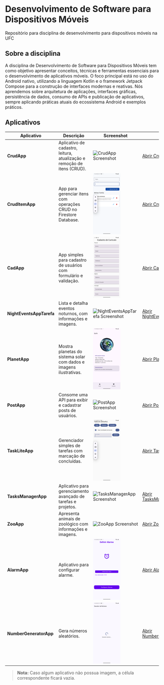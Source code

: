 # Desenvolvimento de Software para Dispositivos Móveis

Repositório para disciplina de desenvolvimento para dispositivos móveis na UFC

## Sobre a disciplina

A disciplina de Desenvolvimento de Software para Dispositivos Móveis tem como objetivo apresentar conceitos, técnicas e ferramentas essenciais para o desenvolvimento de aplicativos móveis. O foco principal está no uso do Android nativo, utilizando a linguagem Kotlin e o framework Jetpack Compose para a construção de interfaces modernas e reativas. Nós aprendemos sobre arquitetura de aplicações, interfaces gráficas, persistência de dados, consumo de APIs e publicação de aplicativos, sempre aplicando práticas atuais do ecossistema Android e exemplos práticos.

## Aplicativos

| Aplicativo              | Descrição                                                                 | Screenshot                                                                                     | Link                                   |
|-------------------------|---------------------------------------------------------------------------|-----------------------------------------------------------------------------------------------|----------------------------------------|
| **CrudApp**             | Aplicativo de cadastro, leitura, atualização e remoção de itens (CRUD).   | <img src="./CrudApp/screenshot.png" alt="CrudApp Screenshot" height="200px">                  | [Abrir CrudApp](./CrudApp/)            |
| **CrudItemApp**         | App para gerenciar itens com operações CRUD no Firestore Database.                              | <img src="./CrudItemApp/Screenshot_20250627_192013.png" alt="CrudItemApp Screenshot" height="200px">          | [Abrir CrudItemApp](./CrudItemApp/)    |
| **CadApp**              | App simples para cadastro de usuários com formulário e validação.          | <img src="./exercicio_1/CadApp/printscreen/Screenshot_20250429_103906.png" alt="CadApp Screenshot" height="200px"> | [Abrir CadApp](./exercicio_1/CadApp/)  |
| **NightEventsAppTarefa**| Lista e detalha eventos noturnos, com informações e imagens.               | <img src="./NightEventsAppTarefa/screenshot/Screenshot_20250516_085319.png" alt="NightEventsAppTarefa Screenshot" height="200px"> | [Abrir NightEventsAppTarefa](./NightEventsAppTarefa/) |
| **PlanetApp**           | Mostra planetas do sistema solar com dados e imagens ilustrativas.         | <img src="./PlanetApp/screen-shot/Screenshot_20250626_200506.png" alt="PlanetApp Screenshot" height="200px"> | [Abrir PlanetApp](./PlanetApp/)        |
| **PostApp**             | Consome uma API para exibir e cadastrar posts de usuários.                 | <img src="./PostApp/screenshot.png" alt="PostApp Screenshot" height="200px">                  | [Abrir PostApp](./PostApp/)            |
| **TaskLiteApp**         | Gerenciador simples de tarefas com marcação de concluídas.                 | <img src="./TaskLiteApp/Screenshot_20250626_204627.png" alt="TaskLiteApp Screenshot" height="200px"> | [Abrir TaskLiteApp](./TaskLiteApp/)    |
| **TasksManagerApp**     | Aplicativo para gerenciamento avançado de tarefas e projetos.              | <img src="./TasksManagerApp/screenshot.png" alt="TasksManagerApp Screenshot" height="200px">  | [Abrir TasksManagerApp](./TasksManagerApp/) |
| **ZooApp**              | Apresenta animais de zoológico com informações e imagens.                  | <img src="./ZooApp/screenshot.png" alt="ZooApp Screenshot" height="200px">                    | [Abrir ZooApp](./ZooApp/)              |
| **AlarmApp**            | Aplicativo para configurar alarme.             | <img src="./AlarmApp/Screenshot_20250626_213246.png" alt="AlarmApp Screenshot" height="200px"> | [Abrir AlarmApp](./AlarmApp/)          |
| **NumberGeneratorApp**  | Gera números aleatórios.        | <img src="./NumberGeneratorApp/Screenshot_20250626_215855.png" alt="NumberGeneratorApp Screenshot" height="200px"> | [Abrir NumberGeneratorApp](./NumberGeneratorApp/) |

> **Nota:** Caso algum aplicativo não possua imagem, a célula correspondente ficará vazia.

